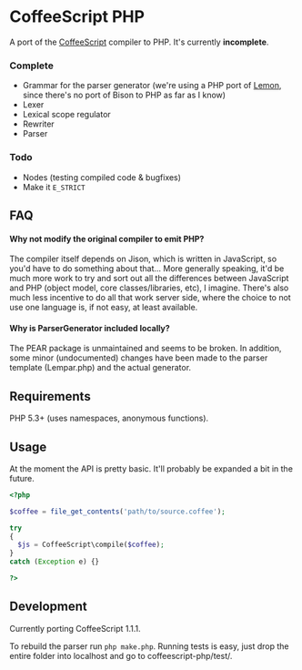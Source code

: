 
# CoffeeScript PHP

A port of the [CoffeeScript](http://jashkenas.github.com/coffee-script/) 
compiler to PHP. It's currently **incomplete**.

### Complete

* Grammar for the parser generator (we're using a PHP port of 
  [Lemon](http://pear.php.net/package/PHP_ParserGenerator/), since there's no 
  port of Bison to PHP as far as I know)
* Lexer
* Lexical scope regulator
* Rewriter
* Parser

### Todo

* Nodes (testing compiled code & bugfixes)
* Make it `E_STRICT`

## FAQ

#### Why not modify the original compiler to emit PHP?

The compiler itself depends on Jison, which is written in JavaScript, so you'd
have to do something about that... More generally speaking, it'd be much more
work to try and sort out all the differences between JavaScript and PHP (object
model, core classes/libraries, etc), I imagine. There's also much less incentive
to do all that work server side, where the choice to not use one language is,
if not easy, at least available.

#### Why is ParserGenerator included locally?

The PEAR package is unmaintained and seems to be broken. In addition, some 
minor (undocumented) changes have been made to the parser template (Lempar.php)
and the actual generator.

## Requirements

PHP 5.3+ (uses namespaces, anonymous functions).

## Usage

At the moment the API is pretty basic. It'll probably be expanded a bit in the 
future.

```php
<?php

$coffee = file_get_contents('path/to/source.coffee');

try
{
  $js = CoffeeScript\compile($coffee);
}
catch (Exception e) {}

?>
```

## Development

Currently porting CoffeeScript 1.1.1.

To rebuild the parser run `php make.php`. Running tests is easy, just drop the
entire folder into localhost and go to coffeescript-php/test/. 

